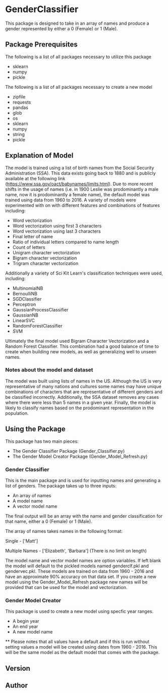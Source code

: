 # GenderClassifier

This package is designed to take in an array of names and produce a gender represented by either a 0 (Female) or 1 (Male).  

## Package Prerequisites

The following is a list of all packages necessary to utilize this package

* sklearn
* numpy
* pickle

The following is a list of all packages necessary to create a new model

* zipfile
* requests
* pandas
* glob
* os
* sklearn
* numpy
* string
* pickle

## Explanation of Model

The model is trained using a list of birth names from the Social Security Administration (SSA).  This data exists going back to 1880 and is publicly available at the following link (https://www.ssa.gov/oact/babynames/limits.html).  Due to more recent shifts in the usage of names (i.e. in 1900 Leslie was prodominantly a male name, now it is prodominantly a female name), the default model was trained using data from 1960 to 2016.   A variety of models were experimented with on with different features and combinations of features including:

* Word vectorization
* Word vectorization using first 3 characters
* Word vectorization using last 3 characters
* Final letter of name
* Ratio of individual letters compared to name length
* Count of letters
* Unigram character vectorization
* Bigram character vectorization
* Trigram character vectorization

Additionally a variety of Sci Kit Learn's classification techniques were used, including:

* MultinomialNB
* BernoulliNB
* SGDClassifier
* Perceptron
* GaussianProcessClassifier
* GaussianNB
* LinearSVC
* RandomForestClassifier
* SVM

Ultimately the final model used Bigram Character Vectorization and a Random Forest Classifier.  This combination had a good balance of time to create when building new models, as well as generalizing well to unseen names.  

### Notes about the model and dataset

The model was built using lists of names in the US.  Although the US is very representative of many nations and cultures some names may have unique combinations of characters that are representative of different genders and be classified incorrectly.  Additionally, the SSA dataset removes any cases where there were less than 5 names in a given year.  Finally, the model is likely to classify names based on the prodominant representation in the population. 

## Using the Package

This package has two main pieces:

* The Gender Classifier Package (Gender_Classifier.py)
* The Gender Model Creator Package (Gender_Model_Refresh.py)

### Gender Classifier

This is the main package and is used for inputting names and generating a list of genders.  The package takes up to three inputs:  

* An array of names
* A model name
* A vector model name

The final output will be an array with the name and gender classification for that name, either a 0 (Female) or 1 (Male).

The array of names takes names in the following format:

Single - ['Matt']

Multiple Names - ['Elizabeth', 'Barbara'] (There is no limit on length)

The model name and vector model names are option variables.  If left blank the model will default to the pickled models named genderclf.pkl and gendervec.pkl. These models are trained on data from 1960 - 2016 and have an approximate 90% accuracy on that data set.  If you create a new model using the Gender_Model_Refresh package new names will be provided that can be used for the model and vectorization.

### Gender Model Creator

This package is used to create a new model using specfic year ranges.  

* A begin year
* An end year
* A new model name

** Please notes that all values have a default and if this is run without setting values a model will be created using dates from 1960 - 2016.  This will be the same model as the default model that comes with the package.


## Version

## Author

